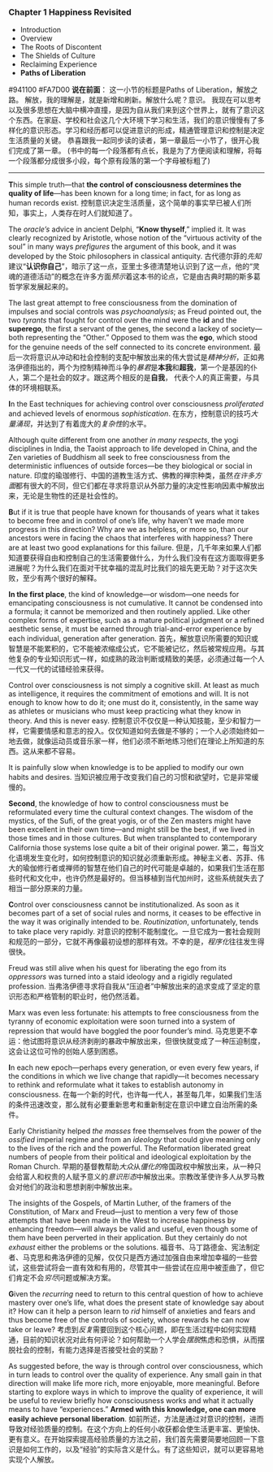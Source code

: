 ### Chapter 1 Happiness Revisited
* Introduction
* Overview
* The Roots of Discontent
* The Shields of Culture
* Reclaiming Experience
* **Paths of Liberation**

#941100  #FA7D00
**说在前面**： 
这一小节的标题是Paths of Liberation，解放之路。
解放，我的理解是，就是新增和刷新。解放什么呢？意识。
我现在可以思考以及很多思想在大脑中横冲直撞，是因为自从我们来到这个世界上，就有了意识这个东西。在家庭、学校和社会这几个大环境下学习和生活，我们的意识慢慢有了多样化的意识形态。学习和经历都可以促进意识的形成，精通管理意识和控制是决定生活质量的关键。
恭喜跟我一起同步读的读者，第一章最后一小节了，很开心我们完成了第一章。
(书中的每一个段落都有点长，我是为了方便阅读和理解，将每一个段落都分成很多小段，每个原有段落的第一个字母被标粗了)

- - - - - 

**T**his simple truth—that **the control of consciousness determines the quality of life**—has been known for a long time; in fact, for as long as human records exist. 
控制意识决定生活质量，这个简单的事实早已被人们所知，事实上，人类存在时人们就知道了。

The *oracle’s* advice in ancient Delphi, “**Know thyself**,” implied it. It was clearly recognized by Aristotle, whose notion of the “virtuous activity of the soul” in many ways *prefigures* the argument of this book, and it was developed by the Stoic philosophers in classical antiquity. 
古代德尔菲的*先知*建议“**认识你自己**”，暗示了这一点，亚里士多德清楚地认识到了这一点，他的“灵魂的道德活动”的概念在许多方面*预示*着这本书的论点，它是由古典时期的斯多葛哲学家发展起来的。 

The last great attempt to free consciousness from the domination of impulses and social controls was *psychoanalysis*; as Freud pointed out, the two *tyrants* that fought for control over the mind were the **id** and the **superego**, the first a servant of the genes, the second a lackey of society—both representing the “Other.” Opposed to them was the **ego**, which stood for the genuine needs of the self connected to its concrete environment. 
最后一次将意识从冲动和社会控制的支配中解放出来的伟大尝试是*精神分析*，正如弗洛伊德指出的，两个为控制精神而斗争的*暴君*是**本我**和**超我**，第一个是基因的仆人，第二个是社会的奴才。跟这两个相反的是**自我**，
代表个人的真正需要，与具体的环境相联系。 

**I**n the East techniques for achieving control over consciousness *proliferated* and achieved levels of enormous *sophistication*. 
在东方，控制意识的技巧*大量涌现*，并达到了有着庞大的*复杂性*的水平。 

Although quite different from one another *in many respects*, the yogi disciplines in India, the Taoist approach to life developed in China, and the Zen varieties of Buddhism all seek to free consciousness from the deterministic influences of outside forces—be they biological or social in nature. 
印度的瑜珈修行、中国的道教生活方式、佛教的禅宗种类，虽然*在许多方面*都有很大的不同，但它们都在寻求将意识从外部力量的决定性影响因素中解放出来，无论是生物性的还是社会性的。

**B**ut if it is true that people have known for thousands of years what it takes to become free and in control of one’s life, why haven’t we made more progress in this direction? Why are we as helpless, or more so, than our ancestors were in facing the chaos that interferes with happiness? There are at least two good explanations for this failure. 
但是，几千年来如果人们都知道要获得自由和控制自己的生活需要做什么，为什么我们没有在这方面取得更多进展呢？为什么我们在面对干扰幸福的混乱时比我们的祖先更无助？对于这次失败，至少有两个很好的解释。

**In the first place**, the kind of knowledge—or wisdom—one needs for emancipating consciousness is not cumulative. It cannot be condensed into a formula; it cannot be memorized and then routinely applied. Like other complex forms of expertise, such as a mature political judgment or a refined aesthetic sense, it must be earned through trial-and-error experience by each individual, generation after generation. 
首先，解放意识所需要的知识或智慧是不能累积的，它不能被浓缩成公式，它不能被记忆，然后被常规应用。与其他复杂的专业知识形式一样，如成熟的政治判断或精致的美感，必须通过每一个人一代又一代的试错经验来获得。

Control over consciousness is not simply a cognitive skill. At least as much as intelligence, it requires the commitment of emotions and will. It is not enough to know how to do it; one must do it, consistently, in the same way as athletes or musicians who must keep practicing what they know in theory. And this is never easy. 
控制意识不仅仅是一种认知技能，至少和智力一样，它需要情感和意志的投入。仅仅知道如何去做是不够的；一个人必须始终如一地去做，就像运动员或音乐家一样，他们必须不断地练习他们在理论上所知道的东西。这从来都不容易。

It is painfully slow when knowledge is to be applied to modify our own habits and desires.
当知识被应用于改变我们自己的习惯和欲望时，它是非常缓慢的。

**Second**, the knowledge of how to control consciousness must be reformulated every time the cultural context changes. The wisdom of the mystics, of the Sufi, of the great yogis, or of the Zen masters might have been excellent in their own time—and might still be the best, if we lived in those times and in those cultures. But when transplanted to contemporary California those systems lose quite a bit of their original power. 
第二，每当文化语境发生变化时，如何控制意识的知识就必须重新形成。神秘主义者、苏菲、伟大的瑜伽修行者或禅师的智慧在他们自己的时代可能是卓越的，如果我们生活在那些时代和文化中，也许仍然是最好的。但当移植到当代加州时，这些系统就失去了相当一部分原来的力量。

**C**ontrol over consciousness cannot be institutionalized. As soon as it becomes part of a set of social rules and norms, it ceases to be effective in the way it was originally intended to be. *Routinization*, unfortunately, tends to take place very rapidly. 
对意识的控制不能制度化。一旦它成为一套社会规则和规范的一部分，它就不再像最初设想的那样有效。不幸的是，*程序化*往往发生得很快。

Freud was still alive when his quest for liberating the ego from its *oppressors* was turned into a staid ideology and a rigidly regulated profession. 
当弗洛伊德寻求将自我从“压迫者”中解放出来的追求变成了坚定的意识形态和严格管制的职业时，他仍然活着。

Marx was even less fortunate: his attempts to free consciousness from the tyranny of economic exploitation were soon turned into a system of repression that would have boggled the poor founder’s mind. 
马克思更不幸运：他试图将意识从经济剥削的暴政中解放出来，但很快就变成了一种压迫制度，这会让这位可怜的创始人感到困惑。

**I**n each new epoch—perhaps every generation, or even every few years, if the conditions in which we live change that rapidly—it becomes necessary to rethink and reformulate what it takes to establish autonomy in consciousness. 
在每一个新的时代，也许每一代人，甚至每几年，如果我们生活的条件迅速改变，那么就有必要重新思考和重新制定在意识中建立自治所需的条件。

Early Christianity helped *the masses* free themselves from the power of the *ossified* imperial regime and from an *ideology* that could give meaning only to the lives of the rich and the powerful. The Reformation liberated great numbers of people from their political and ideological exploitation by the Roman Church. 
早期的基督教帮助*大众*从*僵化的*帝国政权中解放出来，从一种只会给富人和权贵的人赋予意义的*意识形态*中解放出来。宗教改革使许多人从罗马教会对他们的政治和思想剥削中解放出来。

The insights of the Gospels, of Martin Luther, of the framers of the Constitution, of Marx and Freud—just to mention a very few of those attempts that have been made in the West to increase happiness by enhancing freedom—will always be valid and useful, even though some of them have been perverted in their application. But they certainly do not *exhaust* either the problems or the solutions.
福音书、马丁路德金、宪法制定者、马克思和弗洛伊德的见解，仅仅只是西方通过加强自由来增加幸福的一些尝试，这些尝试将会一直有效和有用的，尽管其中一些尝试在应用中被歪曲了，但它们肯定不会*穷尽*问题或解决方案。

**G**iven the *recurring* need to return to this central question of how to achieve mastery over one’s life, what does the present state of knowledge say about it? How can it help a person learn to *rid* himself of anxieties and fears and thus become free of the controls of society, whose rewards he can now take or leave? 
考虑到*反复*需要回到这个核心问题，即在生活过程中如何实现精通，目前的知识状况对此有何评论？如何帮助一个人学会*摆脱*焦虑和恐惧，从而摆脱社会的控制，有能力选择是否接受社会的奖励？

As suggested before, the way is through control over consciousness, which in turn leads to control over the quality of experience. Any small gain in that direction will make life more rich, more enjoyable, more meaningful. Before starting to explore ways in which to improve the quality of experience, it will be useful to review briefly how consciousness works and what it actually means to have “experiences.” **Armed with this knowledge, one can more easily achieve personal liberation**.
如前所述，方法是通过对意识的控制，进而导致对经验质量的控制。在这个方向上的任何小收获都会使生活更丰富、更愉快、更有意义。在开始探索提高经验质量的方法之前，我们首先需要简要地回顾一下意识是如何工作的，以及“经验”的实际含义是什么。有了这些知识，就可以更容易地实现个人解放。

